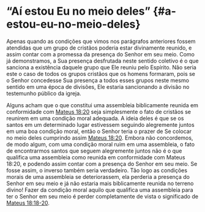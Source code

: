 # “Aí estou Eu no meio deles” {#a-estou-eu-no-meio-deles}

Apenas quando as condições que vimos nos parágrafos anteriores fossem atendidas que um grupo de cristãos poderia estar divinamente reunido, e assim contar com a promessa da presença do Senhor em seu meio. Como já demonstramos, a Sua presença desfrutada neste sentido coletivo é o que sanciona a existência daquele grupo que Ele reuniu pelo Espírito. Não seria este o caso de todos os grupos cristãos que os homens formaram, pois se o Senhor concedesse Sua presença a todos esses grupos neste mesmo sentido em uma época de divisões, Ele estaria sancionando a divisão no testemunho público da igreja.

Alguns acham que o que constitui uma assembleia biblicamente reunida em conformidade com [Mateus 18:20](http://bibliaonline.com.br/acf/mt/18/20) seja simplesmente o fato de cristãos se reunirem em uma condição moral adequada. A ideia deles é que se os santos em um determinado lugar estivessem seguindo alegremente juntos em uma boa condição moral, então o Senhor teria o prazer de Se colocar no meio deles cumprindo assim [Mateus 18:20](http://bibliaonline.com.br/acf/mt/18/20). Embora não concordemos, de modo algum, com uma condição moral ruim em uma assembleia, o fato de encontrarmos santos que seguem alegremente juntos não é o que qualifica uma assembleia como reunida em conformidade com Mateus 18:20, e podendo assim contar com a presença do Senhor em seu meio. Se fosse assim, o inverso também seria verdadeiro. Tão logo as condições morais de uma assembleia se deteriorassem, ela perderia a presença do Senhor em seu meio e já não estaria mais biblicamente reunida no terreno divino! Fazer da condição moral aquilo que qualifica uma assembleia para ter o Senhor em seu meio é perder completamente de vista o significado de [Mateus 18:18-20](http://bibliaonline.com.br/acf/mt/18/18-20).